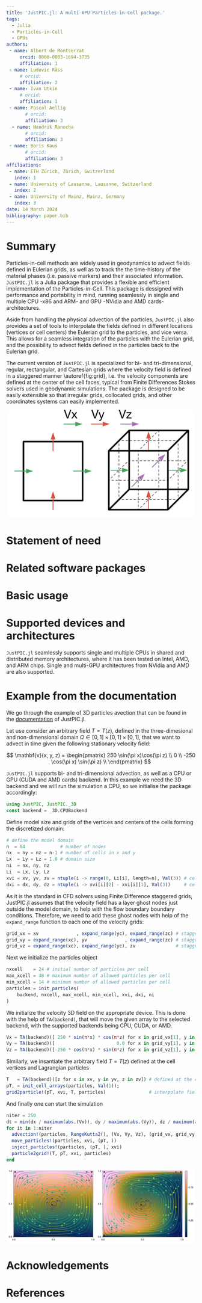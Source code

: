```yaml
---
title: 'JustPIC.jl: A multi-XPU Particles-in-Cell package.'
tags:
  - Julia
  - Particles-in-Cell
  - GPUs
authors:
 - name: Albert de Montserrat
     orcid: 0000-0003-1694-3735 
     affiliation: 1
 - name: Ludovic Räss
     # orcid: 
     affiliation: 2
 - name: Ivan Utkin
     # orcid: 
     affiliation: 1
 - name: Pascal Aellig
       # orcid: 
       affiliation: 3
  - name: Hendrik Ranocha
       # orcid: 
       affiliation: 3
 - name: Boris Kaus
       # orcid: 
       affiliation: 3
affiliations:
 - name: ETH Zürich, Zürich, Switzerland
   index: 1
 - name: University of Lausanne, Lausanne, Switzerland
   index: 2
 - name: University of Mainz, Mainz, Germany
   index: 3
date: 14 March 2024
bibliography: paper.bib
---
```


# Summary
Particles-in-cell methods are widely used in geodynamics to advect fields defined in Eulerian grids, as well as to track the the time-history of the material phases (i.e. passive markers) and their associated information. `JustPIC.jl` is a Julia package that provides a flexible and efficient implementation of the Particles-in-Cell. This package is dessigned with performance and portability in mind, running seamlessly in single and multiple CPU -x86 and ARM- and GPU -NVidia and AMD cards- architectures. 

Aside from handling the physical advection of the particles, `JustPIC.jl` also provides a set of tools to interpolate the fields defined in different locations (vertices or cell centers) the Eulerian grid to the particles, and vice versa. This allows for a seamless integration of the particles with the Eulerian grid, and the possibility to advect fields defined in the particles back to the Eulerian grid.

The current version of `JustPIC.jl` is specialized for bi- and tri-dimensional, regular, rectangular, and Cartesian grids where the velocity field is defined in a staggered manner \autoref{fig:grid}, i.e. the velocity components are defined at the center of the cell faces, typical from Finite Differences Stokes solvers used in geodynamic simulations. The package is designed to be easily extensible so that irregular grids, collocated grids, and other coordinates systems can easily implemented.


![Velocity defined on two and three-dimensional staggered grids \label{fig:grid}](StaggeredVelocity.png)

# Statement of need

# Related software packages


# Basic usage

<!-- Potato \autoref{fig:grid} -->

<!-- ![Staggered velocity grids \label{fig:grid}](StaggeredVelocity.png) -->

# Supported devices and architectures

`JustPIC.jl` seamlessly supports single and multiple CPUs in shared and distributed memory architectures, where it has been tested on Intel, AMD, and ARM chips. Single and multi-GPU architectures from NVidia and AMD are also supported. 

# Example from the documentation
We go through the example of 3D particles avection that can be found in the [documentation](https://github.com/JuliaGeodynamics/JustPIC.jl/blob/main/docs/src/field_advection3D.md) of JustPIC.jl. 

Let use consider an arbitrary field $T=T(z)$, defined in the three-dimesional and non-dimensional domain $\Omega \in [0,1]\times[0,1]\times[0,1]$, that we want to advect in time given the following stationary velocity field:

$$
\mathbf{v}(x, y, z) =
\begin{pmatrix}
250 \sin(\pi x)\cos(\pi z) \\ 
0 \\ 
-250 \cos(\pi x) \sin(\pi z) \\
\end{pmatrix}
$$

`JustPIC.jl` supports bi- and tri-dimensional advection, as well as a CPU or GPU (CUDA and AMD cards) backend. In this example we need the 3D backend and we will run the simulation a CPU, so we initialise the package accordingly:

```julia
using JustPIC, JustPIC._3D
const backend = _3D.CPUBackend
```

Define model size and grids of the vertices and centers of the cells forming the discretized domain:
```julia
# define the model domain
n  = 64             # number of nodes
nx  = ny = nz = n-1 # number of cells in x and y
Lx  = Ly = Lz = 1.0 # domain size
ni  = nx, ny, nz
Li  = Lx, Ly, Lz
xvi = xv, yv, zv = ntuple(i -> range(0, Li[i], length=n), Val(3)) # cell vertices
dxi = dx, dy, dz = ntuple(i -> xvi[i][2] - xvi[i][1], Val(3))     # cell size
```

As it is the standard in CFD solvers using Finite Difference staggered grids, JustPIC.jl assumes that the velocity field has a layer ghost nodes just outside the model domain, to help with the flow boundary boundary conditions. Therefore, we need to add these ghost nodes with help of the `expand_range` function to each one of the velocity grids:
```julia
grid_vx = xv              , expand_range(yc), expand_range(zc) # staggered grid for Vx
grid_vy = expand_range(xc), yv              , expand_range(zc) # staggered grid for Vy
grid_vz = expand_range(xc), expand_range(yc), zv               # staggered grid for Vz
```

Next we initialize the particles object
```julia
nxcell    = 24 # initial number of particles per cell
max_xcell = 48 # maximum number of allowed particles per cell
min_xcell = 14 # minimum number of allowed particles per cell
particles = init_particles(
    backend, nxcell, max_xcell, min_xcell, xvi, dxi, ni
)
```

We initialize the velocity 3D field on the appropriate device. This is done with the help of `TA(backend)`, that will move the given array to the selected backend, with the supported backends being CPU, CUDA, or AMD.
```julia
Vx = TA(backend)([ 250 * sin(π*x) * cos(π*z) for x in grid_vx[1], y in grid_vx[2], z in grid_vx[3]])
Vy = TA(backend)([                       0.0 for x in grid_vy[1], y in grid_vy[2], z in grid_vy[3]])
Vz = TA(backend)([-250 * cos(π*x) * sin(π*z) for x in grid_vz[1], y in grid_vz[2], z in grid_vz[3]])
```

Similarly, we insantiate the arbitrary field $T=T(z)$ defined at the cell vertices and Lagrangian particles
```julia
T   = TA(backend)([z for x in xv, y in yv, z in zv]) # defined at the cell vertices
pT, = init_cell_arrays(particles, Val(1));
grid2particle!(pT, xvi, T, particles)                # interpolate field `T` oto the particles
```

And finally one can start the simulation
```julia
niter = 250
dt = min(dx / maximum(abs.(Vx)), dy / maximum(abs.(Vy)), dz / maximum(abs.(Vz))) / 2
for it in 1:niter
  advection!(particles, RungeKutta2(), (Vx, Vy, Vz), (grid_vx, grid_vy, grid_vz), dt) # advect particles
  move_particles!(particles, xvi, (pT, ))                                             # move particles in the memory
  inject_particles!(particles, (pT, ), xvi)                                           # inject particles if needed
  particle2grid!(T, pT, xvi, particles)                                               # interpolate particles to the grid
end
```

![Cros section of the nitial field (left) and resulting advected field after 250 time steps (right).](AdvectedField.png)

# Acknowledgements

# References